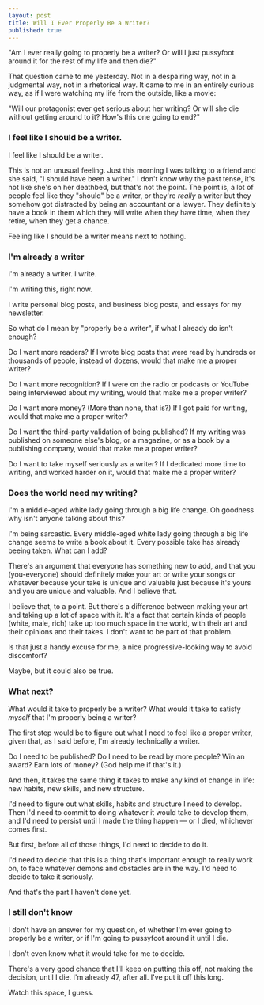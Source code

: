 ```yaml
---
layout: post
title: Will I Ever Properly Be a Writer?
published: true
---
```


"Am I ever really going to properly be a writer? Or will I just pussyfoot around it for the rest of my life and then die?"

That question came to me yesterday. Not in a despairing way, not in a judgmental way, not in a rhetorical way. It came to me in an entirely curious way, as if I were watching my life from the outside, like a movie: 

"Will our protagonist ever get serious about her writing? Or will she die without getting around to it? How's this one going to end?"

### I feel like I should be a writer.

I feel like I should be a writer.

This is not an unusual feeling. Just this morning I was talking to a friend and she said, "I should have been a writer." I don't know why the past tense, it's not like she's on her deathbed, but that's not the point. The point is, a lot of people feel like they "should" be a writer, or they're *really* a writer but they somehow got distracted by being an accountant or a lawyer. They definitely have a book in them which they will write when they have time, when they retire, when they get a chance.

Feeling like I should be a writer means next to nothing.

### I'm already a writer

I'm already a writer. I write.

I'm writing this, right now. 

I write personal blog posts, and business blog posts, and essays for my newsletter. 

So what do I mean by "properly be a writer", if what I already do isn't enough?

Do I want more readers? If I wrote blog posts that were read by hundreds or thousands of people, instead of dozens, would that make me a proper writer?

Do I want more recognition? If I were on the radio or podcasts or YouTube being interviewed about my writing, would that make me a proper writer?

Do I want more money? (More than none, that is?) If I got paid for writing, would that make me a proper writer?

Do I want the third-party validation of being published? If my writing was published on someone else's blog, or a magazine, or as a book by a publishing company, would that make me a proper writer?

Do I want to take myself seriously as a writer? If I dedicated more time to writing, and worked harder on it, would that make me a proper writer?

### Does the world need my writing?

I'm a middle-aged white lady going through a big life change. Oh goodness why isn't anyone talking about this? 

I'm being sarcastic. Every middle-aged white lady going through a big life change seems to write a book about it. Every possible take has already beeing taken. What can I add?

There's an argument that everyone has something new to add, and that you (you-everyone) should definitely make your art or write your songs or whatever because your take is unique and valuable just because it's yours and you are unique and valuable. And I believe that.

I believe that, to a point. But there's a difference between making your art and taking up a lot of space with it. It's a fact that certain kinds of people (white, male, rich) take up too much space in the world, with their art and their opinions and their takes. I don't want to be part of that problem.

Is that just a handy excuse for me, a nice progressive-looking way to avoid discomfort?

Maybe, but it could also be true.

### What next?

What would it take to properly be a writer? What would it take to satisfy *myself* that I'm properly being a writer?

The first step would be to figure out what I need to feel like a proper writer, given that, as I said before, I'm already technically a writer.

Do I need to be published? Do I need to be read by more people? Win an award? Earn lots of money? (God help me if that's it.) 

And then, it takes the same thing it takes to make any kind of change in life: new habits, new skills, and new structure.

I'd need to figure out what skills, habits and structure I need to develop. Then I'd need to commit to doing whatever it would take to develop them, and I'd need to persist until I made the thing happen — or I died, whichever comes first.

But first, before all of those things, I'd need to decide to do it. 

I'd need to decide that this is a thing that's important enough to really work on, to face whatever demons and obstacles are in the way. I'd need to decide to take it seriously.

And that's the part I haven't done yet.

### I still don't know

I don't have an answer for my question, of whether I'm ever going to properly be a writer, or if I'm going to pussyfoot around it until I die.

I don't even know what it would take for me to decide. 

There's a very good chance that I'll keep on putting this off, not making the decision, until I die. I'm already 47, after all. I've put it off this long.

Watch this space, I guess. 

